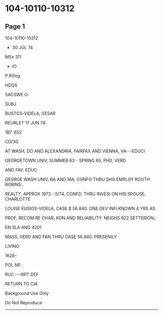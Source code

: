 # 104-10110-10312

## Page 1

104-10110-10312

* 30 JÚL 74

MS• 311

- IO

P.ROng

HDQS

SACSWE O:

SUBJ

BUSTOS-VIDELA, CESAR

REURLET 17 JUN 74

1B7. 652

CD/3G

AT WASH, DO AND ALEXANDRIA, FAIRFAX AND VIENNA, VA---EDUCI

GEORGETOWN UNIV, SUMMER 63 - SPRING 65, PHD, VERD

AND FAV. EDUC

GEORGE WASH UNIV, BA AND MA, CONFO THRU SHO EMPLOY ROUTH ROBINS:

REALTY, APPROX 1973 - 5/74, CONFD. THRU INVESI ON HIS SPOUSE, CHARLOTTE

LOUISE EUSIOS-VIDELA, CASE $ 56 840. ONE DEV INFI KNOWN 4 YRS AS.

PROF, RECOM RE CHAR, KON AND RELIABILITY. NEIGHS 822 SETTERION,:

EN SLA AND 4201

MASS, VERD AND FAN THRU CASE 56 840. PRESENILY

LIVING

1628-

POL NP.

RUC ---RPT DEF

RETURN TO CIA

Background Use Only

Do Not Reproduce

---

